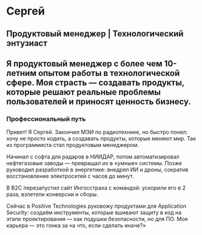 # Сергей

## Продуктовый менеджер | Технологический энтузиаст

Я продуктовый менеджер с более чем 10-летним опытом работы в технологической сфере. Моя страсть — создавать продукты, которые решают реальные проблемы пользователей и приносят ценность бизнесу.
---

### Профессиональный путь

Привет! Я Сергей. Закончил МЭИ по радиотехнике, но быстро понял: хочу не просто кодить, а создавать продукты, которые меняют мир. Так из программиста стал продуктовым менеджером.

Начинал с софта для радаров в НИИДАР, потом автоматизировал нефтегазовые заводы — превращал их в «умные» системы. Позже руководил разработкой в энергетике: внедрял ИИ и дроны, сократив восстановление электросетей с часов до минут.

В B2C перезапустил сайт Ингосстраха с командой: ускорили его в 2 раза, взлетели конверсии и сборы.

Сейчас в Positive Technologies руковожу продуктами для Application Security: создаём инструменты, которые вшивают защиту в код на этапе проектирования — как подушки безопасности, но для ПО. Моя карьера — это гонка за «а что, если сделать иначе?»

